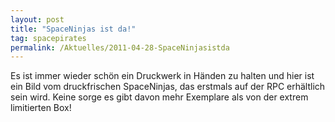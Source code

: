 ```yaml
---
layout: post
title: "SpaceNinjas ist da!"
tag: spacepirates
permalink: /Aktuelles/2011-04-28-SpaceNinjasistda
---
```


Es ist immer wieder schön ein Druckwerk in Händen zu halten und hier ist ein Bild vom druckfrischen SpaceNinjas, das erstmals auf der RPC erhältlich sein wird. Keine sorge es gibt davon mehr Exemplare als von der extrem limitierten Box!
